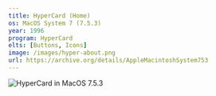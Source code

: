 ```yaml
---
title: HyperCard (Home)
os: MacOS System 7 (7.5.3)
year: 1996
program: HyperCard
elts: [Buttons, Icons]
image: /images/hyper-about.png
url: https://archive.org/details/AppleMacintoshSystem753
---
```


![HyperCard in MacOS 7.5.3](/images/hyper-about.png)

